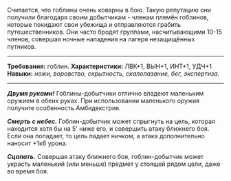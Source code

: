 Считается, что гоблины очень коварны в бою. Такую репутацию они получили благодаря своим добытчикам - членам племён гоблинов, которые покидают свои убежища и отправляются грабить путешественников. Они часто бродят группами, насчитывающими 10-15 членов, совершая ночные нападения на лагеря незащищённых путников.
****
**Требования:** гоблин.
**Характеристики:** ЛВК+1, ВЫН+1, ИНТ+1, УДЧ+1
**Навыки:** *ножи, воровство, скрытность, скалолазание, бег, экспертиза.*
****
***Двумя руками!*** Гоблины-добытчики отлично владеют маленьким оружием в обеих руках. При использовании маленького оружия получите особенность Амбидекстрия.

***Смерть с небес.*** Гоблин-добытчик может спрыгнуть на цель, которая находится хотя бы на 5' ниже его, и совершить атаку ближнего боя. Если она попадает, то цель падает ничком, а атака дополнительно наносит +1к6 урона.

***Сцапать.*** Совершая атаку ближнего боя, гоблин-добытчик может украсть маленький (или меньше) предмет у стоящей рядом цели, даже во время боя.